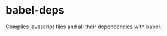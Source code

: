 babel-deps
===================================

Compiles javascript files and all their dependencies with babel.
